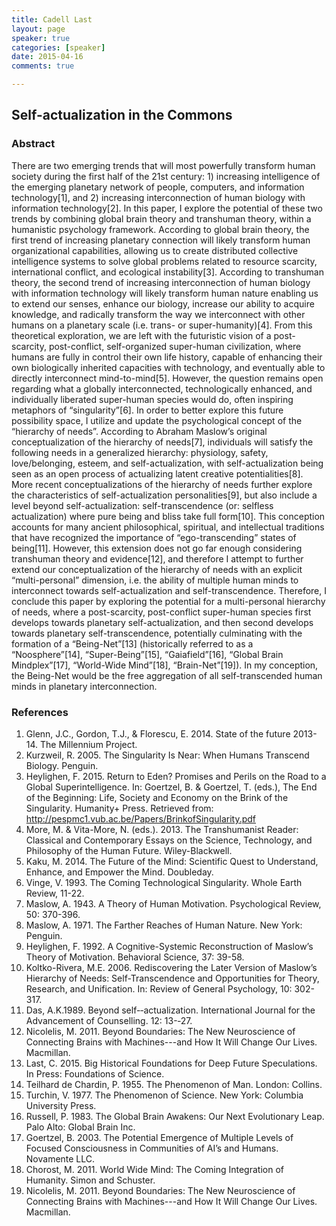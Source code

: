 ```yaml
---
title: Cadell Last
layout: page
speaker: true
categories: [speaker]
date: 2015-04-16
comments: true

---
```


## Self-actualization in the Commons

### Abstract

There are two emerging trends that will most powerfully transform human society during the first half of the 21st century: 1) increasing intelligence of the emerging planetary network of people, computers, and information technology[1], and 2) increasing interconnection of human biology with information technology[2].  In this paper, I explore the potential of these two trends by combining global brain theory and transhuman theory, within a humanistic psychology framework.  According to global brain theory, the first trend of increasing planetary connection will likely transform human organizational capabilities, allowing us to create distributed collective intelligence systems to solve global problems related to resource scarcity, international conflict, and ecological instability[3].  According to transhuman theory, the second trend of increasing interconnection of human biology with information technology will likely transform human nature enabling us to extend our senses, enhance our biology, increase our ability to acquire knowledge, and radically transform the way we interconnect with other humans on a planetary scale (i.e. trans- or super-humanity)[4].  From this theoretical exploration, we are left with the futuristic vision of a post-scarcity, post-conflict, self-organized super-human civilization, where humans are fully in control their own life history, capable of enhancing their own biologically inherited capacities with technology, and eventually able to directly interconnect mind-to-mind[5].  However, the question remains open regarding what a globally interconnected, technologically enhanced, and individually liberated super-human species would do, often inspiring metaphors of “singularity”[6].  In order to better explore this future possibility space, I utilize and update the psychological concept of the “hierarchy of needs”.  According to Abraham Maslow’s original conceptualization of the hierarchy of needs[7], individuals will satisfy the following needs in a generalized hierarchy: physiology, safety, love/belonging, esteem, and self-actualization, with self-actualization being seen as an open process of actualizing latent creative potentialities[8].  More recent conceptualizations of the hierarchy of needs further explore the characteristics of self-actualization personalities[9], but also include a level beyond self-actualization: self-transcendence (or: selfless actualization) where pure being and bliss take full form[10].  This conception accounts for many ancient philosophical, spiritual, and intellectual traditions that have recognized the importance of “ego-transcending” states of being[11].  However, this extension does not go far enough considering transhuman theory and evidence[12], and therefore I attempt to further extend our conceptualization of the hierarchy of needs with an explicit “multi-personal” dimension, i.e. the ability of multiple human minds to interconnect towards self-actualization and self-transcendence.  Therefore, I conclude this paper by exploring the potential for a multi-personal hierarchy of needs, where a post-scarcity, post-conflict super-human species first develops towards planetary self-actualization, and then second develops towards planetary self-transcendence, potentially culminating with the formation of a “Being-Net”[13]  (historically referred to as a “Noosphere”[14], “Super-Being”[15], “Gaiafield”[16], “Global Brain Mindplex”[17], “World-Wide Mind”[18], “Brain-Net”[19]).  In my conception, the Being-Net would be the free aggregation of all self-transcended human minds in planetary interconnection.

### References

1. Glenn, J.C., Gordon, T.J., & Florescu, E. 2014. State of the future 2013-14. The Millennium Project.
1.  Kurzweil, R. 2005. The Singularity Is Near: When Humans Transcend Biology. Penguin.
1.  Heylighen, F. 2015. Return to Eden? Promises and Perils on the Road to a Global Superintelligence. In: Goertzel,
B. & Goertzel, T. (eds.), The End of the Beginning: Life, Society and Economy on the Brink of the Singularity.
Humanity+ Press. Retrieved from: http://pespmc1.vub.ac.be/Papers/BrinkofSingularity.pdf
1.  More, M. & Vita-More, N. (eds.). 2013. The Transhumanist Reader: Classical and Contemporary Essays on the
Science, Technology, and Philosophy of the Human Future. Wiley-Blackwell.
1. Kaku, M. 2014. The Future of the Mind: Scientific Quest to Understand, Enhance, and Empower the Mind.
Doubleday.
1.  Vinge, V. 1993. The Coming Technological Singularity. Whole Earth Review, 11-22.
1.  Maslow, A. 1943. A Theory of Human Motivation. Psychological Review, 50: 370-396.
1.  Maslow, A. 1971. The Farther Reaches of Human Nature. New York: Penguin.
1.  Heylighen, F. 1992. A Cognitive-Systemic Reconstruction of Maslow’s Theory of Motivation. Behavioral
Science, 37: 39-58.
1.  Koltko-Rivera, M.E. 2006. Rediscovering the Later Version of Maslow’s Hierarchy of Needs: Self-Transcendence
and Opportunities for Theory, Research, and Unification. In: Review of General Psychology, 10: 302-317.
1.  Das, A.K.1989.	Beyond	self-­‐actualization. International Journal for	the	Advancement	of	Counselling. 12: 13-­‐27.
1.  Nicolelis, M. 2011. Beyond Boundaries: The New Neuroscience of Connecting Brains with Machines---and How It Will Change Our Lives. Macmillan.
1.  Last, C. 2015. Big Historical Foundations for Deep Future Speculations. In Press: Foundations of Science.
1.  Teilhard de Chardin, P. 1955. The Phenomenon of Man. London: Collins.
1.  Turchin, V. 1977. The Phenomenon of Science. New York: Columbia University Press.
1.  Russell, P. 1983. The Global Brain Awakens: Our Next Evolutionary Leap. Palo Alto: Global Brain Inc.
1.  Goertzel, B. 2003. The Potential Emergence of Multiple Levels of Focused Consciousness in Communities of
AI’s and Humans. Novamente LLC.
1.  Chorost, M. 2011. World Wide Mind: The Coming Integration of Humanity. Simon and Schuster.
1.  Nicolelis, M. 2011. Beyond Boundaries: The New Neuroscience of Connecting Brains with Machines---and How It Will Change Our Lives. Macmillan.
